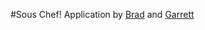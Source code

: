 #Sous Chef!
Application by [Brad](https://github.com/Brad--) and [Garrett](https://github.com/gphoon)
